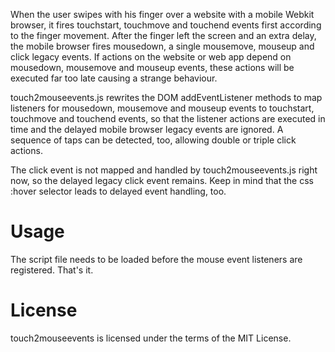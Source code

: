 When the user swipes with his finger over a website with a mobile Webkit browser, it fires touchstart, touchmove and touchend events first according to the finger movement. After the finger left the screen and an extra delay, the mobile browser fires mousedown, a single mousemove, mouseup and click legacy events. If actions on the website or web app depend on mousedown, mousemove and mouseup events, these actions will be executed far too late causing a strange behaviour.

touch2mouseevents.js rewrites the DOM addEventListener methods to map listeners for mousedown, mousemove and mouseup events to touchstart, touchmove and touchend events, so that the listener actions are executed in time and the delayed mobile browser legacy events are ignored. A sequence of taps can be detected, too, allowing double or triple click actions.

The click event is not mapped and handled by touch2mouseevents.js right now, so the delayed legacy click event remains. Keep in mind that the css :hover selector leads to delayed event handling, too.

# Usage

The script file needs to be loaded before the mouse event listeners are registered. That's it.

# License

touch2mouseevents is licensed under the terms of the MIT License.